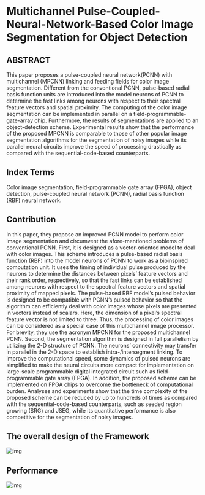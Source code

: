 # Multichannel Pulse-Coupled-Neural-Network-Based Color Image Segmentation for Object Detection

## ABSTRACT

This paper proposes a pulse-coupled neural network(PCNN) with multichannel (MPCNN) linking and feeding fields for color image segmentation. Different from the conventional PCNN, pulse-based radial basis function units are introduced into the model neurons of PCNN to determine the fast links among neurons with respect to their spectral feature vectors and spatial proximity. The computing of the color image segmentation can be implemented in parallel on a field-programmable-gate-array chip. Furthermore, the results of segmentations are applied to an object-detection scheme. Experimental results show that the performance of the proposed MPCNN is comparable to those of other popular image segmentation algorithms for the segmentation of noisy images while its parallel neural circuits improve the speed of processing drastically as compared with the sequential-code-based counterparts.

## Index Terms

Color image segmentation, field-programmable gate array (FPGA), object detection, pulse-coupled neural network (PCNN), radial basis function (RBF) neural network.

## Contribution

In this paper, they propose an improved PCNN model to perform color image segmentation and circumvent the afore-mentioned problems of conventional PCNN. First, it is designed as a vector-oriented model to deal with color images. This scheme introduces a pulse-based radial basis function (RBF) into the model neurons of PCNN to work as a bioinspired computation unit. It uses the timing of individual pulse produced by the neurons to determine the distances between pixels’ feature vectors and their rank order, respectively, so that the fast links can be established among neurons with respect to the spectral feature vectors and spatial proximity of mapped pixels. The pulse-based RBF model’s pulsed behavior is designed to be compatible with PCNN’s pulsed behavior so that the algorithm can efficiently deal with color images whose pixels are presented in vectors instead of scalars. Here, the dimension of a pixel’s spectral feature vector is not limited to three. Thus, the processing of color images can be considered as a special case of this multichannel image processor. For brevity, they use the acronym MPCNN for the proposed multichannel PCNN. Second, the segmentation algorithm is designed in full parallelism by utilizing the 2-D structure of PCNN. The neurons’ connectivity may transfer in parallel in the 2-D space to establish intra-/intersegment linking. To improve the computational speed, some dynamics of pulsed neurons are simplified to make the neural circuits more compact for implementation on large-scale programmable digital integrated circuit such as field-programmable gate array (FPGA). In addition, the proposed scheme can be implemented on FPGA chips to overcome the bottleneck of computational burden. Analyses and experiments show that the time complexity of the proposed scheme can be reduced by up to hundreds of times as compared with the sequential-code-based counterparts, such as seeded region growing (SRG) and JSEG, while its quantitative performance is also competitive for the segmentation of noisy images.

## The overall design of the Framework

![img](https://gitee.com/feiyipengfei/pic-md1/raw/master/20210905231722)

## Performance

![img](https://gitee.com/feiyipengfei/pic-md1/raw/master/20210905231712.png)

